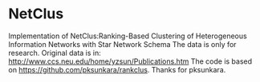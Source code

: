 NetClus
=======
Implementation of NetClus:Ranking-Based Clustering of Heterogeneous Information Networks with Star Network Schema
The data is only for research. Original data is in: http://www.ccs.neu.edu/home/yzsun/Publications.htm
The code is based on https://github.com/pksunkara/rankclus. Thanks for pksunkara. 

